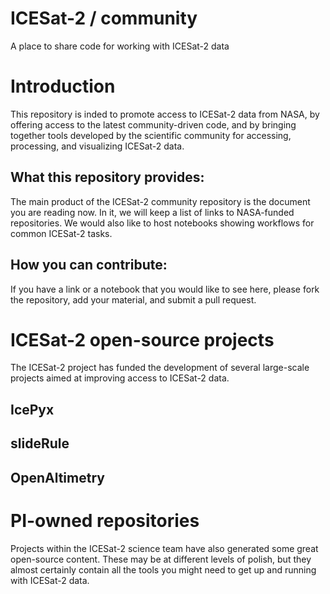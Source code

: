 # ICESat-2 / community
A place to share code for working with ICESat-2 data

# Introduction

This repository is inded to promote access to ICESat-2 data from NASA, by offering access to the latest community-driven code, and by bringing together tools developed by the scientific community for accessing, processing, and visualizing ICESat-2 data.  

## What this repository provides:

The main product of the ICESat-2 community repository is the document you are reading now.  In it, we will keep a list of links to NASA-funded repositories.  We would also like to host notebooks showing workflows for common ICESat-2 tasks.

## How you can contribute:

If you have a link or a notebook that you would like to see here, please fork the repository, add your material, and submit a pull request.

# ICESat-2 open-source projects

The ICESat-2 project has funded the development of several large-scale projects aimed at improving access to ICESat-2 data.

## IcePyx

## slideRule

## OpenAltimetry

# PI-owned repositories

Projects within the ICESat-2 science team have also generated some great open-source content.  These may be at different levels of polish, but they almost certainly contain all the tools you might need to get up and running with ICESat-2 data.


